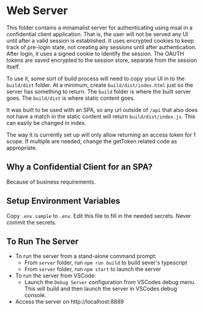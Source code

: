 # Web Server

This folder contains a minamalist server for authenticating using msal in a confidential client application.
That is, the user will not be served any UI until after a valid session is established.
It uses encrypted cookies to keep track of pre-login state, not creating any sessions until after authentication.
After login, it uses a signed cookie to identify the session.
The OAUTH tokens are saved encrypted to the session store, separate from the session itself.

To use it, some sort of build process will need to copy your UI in to the `build/dist` folder.
At a minimum, create `build/dist/index.html` just so the server has something to return.
The `build` folder is where the built server goes. The `build/dist` is where static content goes.

It was built to be used with an SPA, so any url outside of `/api` that also does
not have a match in the static content will return `build/dist/index.js`.
This can easily be changed in index.

The way it is currently set up will only allow returning an access token for 1 scope.
If multiple are needed, change the getToken related code as appropriate.

## Why a Confidential Client for an SPA?

Because of business requirements.

## Setup Environment Variables

Copy `.env.sample` to `.env`.
Edit this file to fill in the needed secrets.
Never commit the secrets.

## To Run The Server

- To run the server from a stand-alone command prompt:
  - From `server` folder, run `npm run build` to build sever's typescript
  - From `server` folder, run `npm start` to launch the server
- To run the server from VSCode:
  - Launch the `Debug Server` configuration from VSCodes debug menu.
    This will build and then launch the server in VSCodes debug console.
- Access the server on http://localhost:8889
